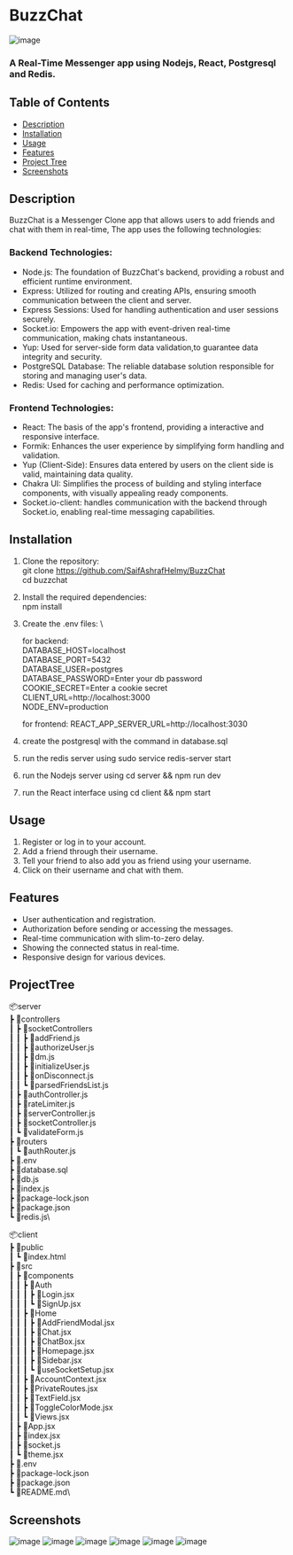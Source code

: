 # BuzzChat

![image](https://github.com/SaifAshrafHelmy/BuzzChat/assets/80127623/1d0fe7ff-b333-470d-bd55-4512d960328f)
 ### A Real-Time Messenger app using Nodejs, React, Postgresql and Redis.



## Table of Contents
- [Description](#description)
- [Installation](#installation)
- [Usage](#usage)
- [Features](#features)
- [Project Tree](#projecttree)
- [Screenshots](#screenshots)



## Description
BuzzChat is a Messenger Clone app that allows users to  add friends and chat with them in real-time, 
The app uses the following technologies:
>
### Backend Technologies:
>>
- Node.js: The foundation of BuzzChat's backend, providing a robust and efficient runtime environment.
- Express: Utilized for routing and creating APIs, ensuring smooth communication between the client and server.
- Express Sessions: Used for handling authentication and user sessions securely.
- Socket.io: Empowers the app with event-driven real-time communication, making chats instantaneous.
- Yup: Used for server-side form data validation,to guarantee data integrity and security.
- PostgreSQL Database: The reliable database solution responsible for storing and managing user's data.
- Redis: Used for caching and performance optimization.
>>
### Frontend Technologies:
- React: The basis of the app's frontend, providing a interactive and responsive interface.
- Formik: Enhances the user experience by simplifying form handling and validation.
- Yup (Client-Side): Ensures data entered by users on the client side is valid, maintaining data quality.
- Chakra UI: Simplifies the process of building and styling interface components, with visually appealing ready components.
- Socket.io-client: handles communication with the backend through Socket.io, enabling real-time messaging capabilities.

## Installation

1. Clone the repository: \
   git clone https://github.com/SaifAshrafHelmy/BuzzChat \
   cd buzzchat

2. Install the required dependencies: \
   npm install

3. Create the .env files: \

   for backend: \
      DATABASE_HOST=localhost \
      DATABASE_PORT=5432 \
      DATABASE_USER=postgres \
      DATABASE_PASSWORD=Enter your db password \
      COOKIE_SECRET=Enter a cookie secret \
      CLIENT_URL=http://localhost:3000 \
      NODE_ENV=production

   for frontend: 
      REACT_APP_SERVER_URL=http://localhost:3030


4. create the postgresql with the command in database.sql
5. run the redis server using sudo service redis-server start
6. run the Nodejs server using cd server && npm run dev
7. run the React interface using cd client && npm start



## Usage
1. Register or log in to your account.
2. Add a friend through their username.
3. Tell your friend to also add you as friend using your username. 
4. Click on their username and chat with them.



## Features

- User authentication and registration.
- Authorization before sending or accessing the messages.
- Real-time communication with slim-to-zero delay.
- Showing the connected status in real-time.
- Responsive design for various devices.



## ProjectTree


📦server\
 ┣ 📂controllers\
 ┃ ┣ 📂socketControllers\
 ┃ ┃ ┣ 📜addFriend.js\
 ┃ ┃ ┣ 📜authorizeUser.js\
 ┃ ┃ ┣ 📜dm.js\
 ┃ ┃ ┣ 📜initializeUser.js\
 ┃ ┃ ┣ 📜onDisconnect.js\
 ┃ ┃ ┗ 📜parsedFriendsList.js\
 ┃ ┣ 📜authController.js\
 ┃ ┣ 📜rateLimiter.js\
 ┃ ┣ 📜serverController.js\
 ┃ ┣ 📜socketController.js\
 ┃ ┗ 📜validateForm.js\
 ┣ 📂routers\
 ┃ ┗ 📜authRouter.js\
 ┣ 📜.env\
 ┣ 📜database.sql\
 ┣ 📜db.js\
 ┣ 📜index.js\
 ┣ 📜package-lock.json\
 ┣ 📜package.json\
 ┗ 📜redis.js\



📦client\
 ┣ 📂public\
 ┃ ┗ 📜index.html\
 ┣ 📂src\
 ┃ ┣ 📂components\
 ┃ ┃ ┣ 📂Auth\
 ┃ ┃ ┃ ┣ 📜Login.jsx\
 ┃ ┃ ┃ ┗ 📜SignUp.jsx\
 ┃ ┃ ┣ 📂Home\
 ┃ ┃ ┃ ┣ 📜AddFriendModal.jsx\
 ┃ ┃ ┃ ┣ 📜Chat.jsx\
 ┃ ┃ ┃ ┣ 📜ChatBox.jsx\
 ┃ ┃ ┃ ┣ 📜Homepage.jsx\
 ┃ ┃ ┃ ┣ 📜Sidebar.jsx\
 ┃ ┃ ┃ ┗ 📜useSocketSetup.jsx\
 ┃ ┃ ┣ 📜AccountContext.jsx\
 ┃ ┃ ┣ 📜PrivateRoutes.jsx\
 ┃ ┃ ┣ 📜TextField.jsx\
 ┃ ┃ ┣ 📜ToggleColorMode.jsx\
 ┃ ┃ ┗ 📜Views.jsx\
 ┃ ┣ 📜App.jsx\
 ┃ ┣ 📜index.jsx\
 ┃ ┣ 📜socket.js\
 ┃ ┗ 📜theme.jsx\
 ┣ 📜.env\
 ┣ 📜package-lock.json\
 ┣ 📜package.json\
 ┗ 📜README.md\



## Screenshots
![image](https://github.com/SaifAshrafHelmy/BuzzChat/assets/80127623/2f4efd65-10b1-49b2-8fe9-fa9afa7013bb)
![image](https://github.com/SaifAshrafHelmy/BuzzChat/assets/80127623/883b43d7-e453-4bd7-a313-43553e53d888)
![image](https://github.com/SaifAshrafHelmy/BuzzChat/assets/80127623/1146954b-a03b-4ff9-9e84-3342fb5642de)
![image](https://github.com/SaifAshrafHelmy/BuzzChat/assets/80127623/f1517860-57b4-4150-9f76-ca312d8d28bb)
![image](https://github.com/SaifAshrafHelmy/BuzzChat/assets/80127623/acfb2e33-1aa7-4806-b7c1-b9bc39afa7d6)
![image](https://github.com/SaifAshrafHelmy/BuzzChat/assets/80127623/757ba787-13c6-46d7-b2b7-2f51f1af3055)






